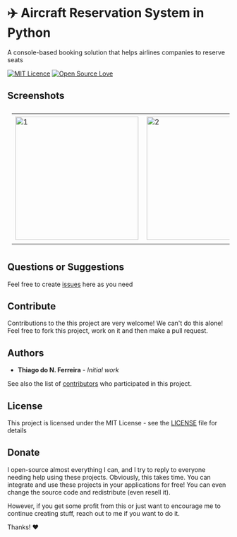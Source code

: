 # ✈️ Aircraft Reservation System in Python

A console-based booking solution that helps airlines companies to reserve seats

[![MIT Licence](https://badges.frapsoft.com/os/mit/mit.svg?v=103)](https://opensource.org/licenses/mit-license.php)
[![Open Source Love](https://badges.frapsoft.com/os/v1/open-source.svg?v=103)](https://github.com/ellerbrock/open-source-badges/)

## Screenshots

<table style="padding:10px">
  <tr>
    <td> 
         <img src="https://user-images.githubusercontent.com/98138701/163860988-afa83c31-cf9f-4865-b5e0-3378ec8dfef7.png"  alt="1" width = 279px ></td>
      
 <td>
  <img src="https://user-images.githubusercontent.com/98138701/163860984-423ed954-c893-46fa-8674-c4c36d74ce1c.png" align="right" alt="2" width = 279px></td>
   <td><img src="https://user-images.githubusercontent.com/98138701/163860986-801ddb80-e8d2-4982-9efa-99bd8e864c1e.png" alt="3" width = 288px ></td>
    
  </tr>
</table>

## Questions or Suggestions

Feel free to create <a href="../../issues">issues</a> here as you need

## Contribute

Contributions to the this project are very welcome! We can't do this alone! Feel free to fork this project, work on it and then make a pull request.

## Authors

* **Thiago do N. Ferreira** - *Initial work*

See also the list of [contributors](../../graphs/contributors) who participated in this project.

## License

This project is licensed under the MIT License - see the [LICENSE](LICENSE) file for details

## Donate

I open-source almost everything I can, and I try to reply to everyone needing help using these projects. Obviously, this takes time. You can integrate and use these projects in your applications for free! You can even change the source code and redistribute (even resell it).

However, if you get some profit from this or just want to encourage me to continue creating stuff, reach out to me if you want to do it.

Thanks! ❤️
